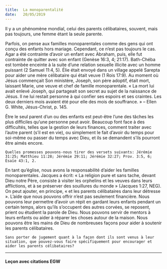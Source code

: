 ```yaml
---
title:  La monoparentalité
date:   20/05/2019
---
```


Il y a un phénomène mondial, celui des parents célibataires, souvent, mais pas toujours, une femme étant la seule parente.

Parfois, on pense aux familles monoparentales comme des gens qui ont conçu des enfants hors mariage. Cependant, ce n’est pas toujours le cas. Agar a été contrainte d’avoir un enfant avec Abraham, puis, elle fut contrainte de quitter avec son enfant (Genèse 16:3, 4; 21:17). Bath-Chéba est tombée enceinte à la suite d’une relation sexuelle illicite avec un homme puissant (2 Samuel 11:4, 5). Élie était envoyé dans un village appelé Sarepta pour aider une mère célibataire qui était veuve (1 Rois 17:9). Au moment où Jésus commençait Son ministère, Joseph, son père adoptif, était mort, laissant Marie, une veuve et chef de famille monoparentale. « La mort lui avait enlevé Joseph, qui partageait son secret au sujet de la naissance de Jésus. Il ne lui restait personne à qui confier ses espoirs et ses craintes. Les deux derniers mois avaient été pour elle des mois de souffrance. » – Ellen G. White, Jésus-Christ, p. 145.

Être le seul parent d’un ou des enfants est peut-être l’une des tâches les plus difficiles qu’une personne peut avoir. Beaucoup font face à des difficultés, telles que la gestion de leurs finances, comment traiter avec l’autre parent (s’il est en vie), ou simplement le fait d’avoir du temps pour soi-même ou passer du temps avec Dieu, et ils se demandent s’ils pourront être aimés encore.

`Quelles promesses pouvons-nous tirer des versets suivants: Jérémie 31:25; Matthieu 11:28; Jérémie 29:11; Jérémie 32:27; Prov. 3:5, 6; Ésaïe 43:1, 2.`

En tant qu’église, nous avons la responsabilité d’aider les familles monoparentales. Jacques a écrit: « La religion pure et sans tache, devant Dieu notre Père, consiste à visiter les orphelins et les veuves dans leurs afflictions, et à se préserver des souillures du monde » (Jacques 1:27, NEG). On peut ajouter, en principe, « et les parents célibataires dans leur détresse ». L’aide que nous pouvons offrir n’est pas seulement financière. Nous pouvons leur permettre d’avoir un répit en gardant leurs enfants pendant un certain temps, alors qu’ils s’occupent des autres corvées, se reposent, prient ou étudient la parole de Dieu. Nous pouvons servir de mentors à leurs enfants ou aider à réparer les choses autour de la maison. Nous pouvons être les mains de Dieu de nombreuses façons pour aider à soutenir les parents célibataires.

`Sans porter de jugement quant à la façon dont ils sont venus à leur situation, que pouvez-vous faire spécifiquement pour encourager et aider les parents célibataires?`

---

#### Leçon avec citations EGW